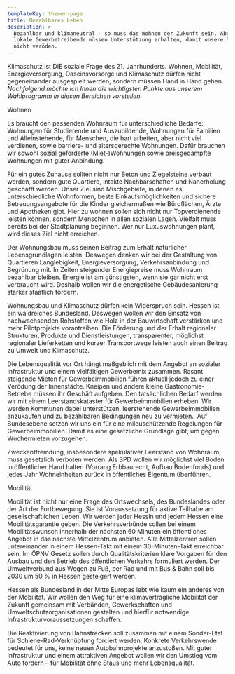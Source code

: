 ```yaml
---
templateKey: themen-page
title: Bezahlbares Leben
description: >
  Bezahlbar und klimaneutral - so muss das Wohnen der Zukunft sein. Aber auch
  lokale Gewerbetreibende müssen Unterstützung erhalten, damit unsere Stadtteile
  nicht veröden.
---
```

Klimaschutz ist DIE soziale Frage des 21. Jahrhunderts. Wohnen, Mobilität, Energieversorgung, Daseinsvorsorge und Klimaschutz dürfen nicht gegeneinander ausgespielt werden, sondern müssen Hand in Hand gehen. *Nachfolgend möchte ich Ihnen die wichtigsten Punkte aus unserem Wahlprogramm in diesen Bereichen vorstellen.* 

Wohnen

Es braucht den passenden Wohnraum für unterschiedliche Bedarfe: Wohnungen für Studierende und Auszubildende, Wohnungen für Familien und Alleinstehende, für Menschen, die hart arbeiten, aber nicht viel verdienen, sowie barriere- und altersgerechte Wohnungen. Dafür brauchen wir sowohl sozial geförderte (Miet-)Wohnungen sowie preisgedämpfte Wohnungen mit guter Anbindung. 

Für ein gutes Zuhause sollten nicht nur Beton und Ziegelsteine verbaut werden, sondern gute Quartiere, intakte Nachbarschaften und Naherholung geschafft werden. Unser Ziel sind Mischgebiete, in denen es unterschiedliche Wohnformen, beste Einkaufsmöglichkeiten und sichere Betreuungsangebote für die Kinder gleichermaßen wie Büroflächen, Ärzte und Apotheken gibt. Hier zu wohnen sollen sich nicht nur Topverdienende leisten können, sondern Menschen in allen sozialen Lagen. Vielfalt muss bereits bei der Stadtplanung beginnen. Wer nur Luxuswohnungen plant, wird dieses Ziel nicht erreichen. 

Der Wohnungsbau muss seinen Beitrag zum Erhalt natürlicher Lebensgrundlagen leisten. Deswegen denken wir bei der Gestaltung von Quartieren Langlebigkeit, Energieversorgung, Verkehrsanbindung und Begrünung mit. In Zeiten steigender Energiepreise muss Wohnraum bezahlbar bleiben. Energie ist am günstigsten, wenn sie gar nicht erst verbraucht wird. Deshalb wollen wir die energetische Gebäudesanierung stärker staatlich fördern. 

Wohnungsbau und Klimaschutz dürfen kein Widerspruch sein. Hessen ist ein waldreiches Bundesland. Deswegen wollen wir den Einsatz von nachwachsenden Rohstoffen wie Holz in der Bauwirtschaft verstärken und mehr Pilotprojekte vorantreiben. Die Förderung und der Erhalt regionaler Strukturen, Produkte und Dienstleistungen, transparenter, möglichst regionaler Lieferketten und kurzer Transportwege leisten auch einen Beitrag zu Umwelt und Klimaschutz.

Die Lebensqualität vor Ort hängt maßgeblich mit dem Angebot an sozialer Infrastruktur und einem vielfältigen Gewerbemix zusammen. Rasant steigende Mieten für Gewerbeimmobilien führen aktuell jedoch zu einer Verödung der Innenstädte. Kneipen und andere kleine Gastronomie-Betriebe müssen ihr Geschäft aufgeben. Den tatsächlichen Bedarf werden wir mit einem Leerstandskataster für Gewerbeimmobilien erheben. Wir werden Kommunen dabei unterstützen, leerstehende Gewerbeimmobilien anzukaufen und zu bezahlbaren Bedingungen neu zu vermieten.  Auf Bundesebene setzen wir uns ein für eine mileuschützende Regelungen für Gewerbeimmobilien. Damit es eine gesetzliche Grundlage gibt, um gegen Wuchermieten vorzugehen.

Zweckentfremdung, insbesondere spekulativer Leerstand von Wohnraum, muss gesetzlich verboten werden. Als SPD wollen wir möglichst viel Boden in öffentlicher Hand halten (Vorrang Erbbaurecht, Aufbau Bodenfonds) und jedes Jahr Wohneinheiten zurück in öffentliches Eigentum überführen. 

Mobilität

Mobilität ist nicht nur eine Frage des Ortswechsels, des Bundeslandes oder der Art der Fortbewegung. Sie ist Voraussetzung für aktive Teilhabe am gesellschaftlichen Leben. Wir werden jeder Hessin und jedem Hessen eine Mobilitätsgarantie geben. Die Verkehrsverbünde sollen bei einem Mobilitätswunsch innerhalb der nächsten 60 Minuten ein öffentliches Angebot in das nächste Mittelzentrum anbieten. Alle Mittelzentren sollen untereinander in einem Hessen-Takt mit einem 30-Minuten-Takt erreichbar sein. Im ÖPNV Gesetz sollen durch Qualitätskriterien klare Vorgaben für den Ausbau und den Betrieb des öffentlichen Verkehrs formuliert werden. Der Umweltverbund aus Wegen zu Fuß, per Rad und mit Bus & Bahn soll bis 2030 um 50 % in Hessen gesteigert werden. 

Hessen als Bundesland in der Mitte Europas lebt wie kaum ein anderes von der Mobilität. Wir wollen den Weg für eine klimaverträgliche Mobilität der Zukunft gemeinsam mit Verbänden, Gewerkschaften und Umweltschutzorganisationen gestalten und hierfür notwendige Infrastrukturvoraussetzungen schaffen. 

Die Reaktivierung von Bahnstrecken soll zusammen mit einem Sonder-Etat für Schiene-Rad-Verknüpfung forciert werden. Konkrete Verkehrswende bedeutet für uns, keine neuen Autobahnprojekte anzustoßen. Mit guter Infrastruktur und einem attraktiven Angebot wollen wir den Umstieg vom Auto fördern – für Mobilität ohne Staus und mehr Lebensqualität.